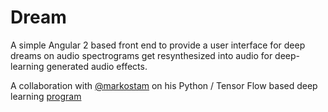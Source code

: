 # Dream

A simple Angular 2 based front end to provide a user interface for deep dreams on audio spectrograms get resynthesized into audio for deep-learning generated audio effects.

A collaboration with [@markostam](https://github.com/markostam) on his Python / Tensor Flow based deep learning [program](https://github.com/markostam/audio-deepdream-tf)
